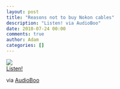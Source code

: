 ```yaml
---
layout: post
title: "Reasons not to buy Nokon cables"
description: "Listen! via AudioBoo"
date: 2010-07-24 00:00
comments: true
author: Adam
categories: []
---
```


<img src="http://audioboo.fm/boos/156048-reasons-not-to-buy-nokon-cables.jpg" /><br /><object type="application/x-shockwave-flash" height="129" width="400"><param name="movie" value="http://boos.audioboo.fm/swf/fullsize_player.swf" /><param name="scale" value="noscale" /><param name="salign" value="lt" /><param name="bgColor" value="#FFFFFF" /><param name="allowScriptAccess" value="always" /><param name="wmode" value="window" /><param name="FlashVars" value="mp3=http%3A%2F%2Faudioboo.fm%2Fboos%2F156048-reasons-not-to-buy-nokon-cables.mp3&amp;mp3Author=adambird&amp;mp3LinkURL=http%3A%2F%2Faudioboo.fm%2Fboos%2F156048-reasons-not-to-buy-nokon-cables&amp;mp3Title=Reasons+not+to+buy+Nokon+cables&amp;mp3Time=09.51am+24+Jul+2010&amp;rootID=boo_player_1" /><a href="http://audioboo.fm/boos/156048-reasons-not-to-buy-nokon-cables.mp3">Listen!</a></object>

<div class="posterous_quote_citation">via <a href="http://audioboo.fm/boos/156048-reasons-not-to-buy-nokon-cables">AudioBoo</a></div>